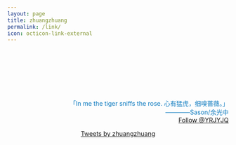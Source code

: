 ```yaml
---
layout: page
title: zhuangzhuang
permalink: /link/
icon: octicon-link-external
---
```

<head>
<link rel="stylesheet" href="https://cdn.staticfile.org/font-awesome/4.7.0/css/font-awesome.css">
</head>
<br/><br/>
<p align="right">
<a href="https://t.me/YDZ123456" title="telegram"><i class="fa fa-send-o"></i></a>
<a href="https://twitter.com/YRJYJQ" title="twitter"><i class="fa fa-twitter"></i></a>
<a href="https://github.com/ydzydzydz" title="github"><i class="fa fa-github"></i></a>
<a href="https://ydzzzz.github.io" title="timeline"><i class="fa fa-heartbeat"></i></a>
<a href="https://weibo.com/u/5367293800" title="weibo"><i class="fa fa-weibo"></i></a>
<a href="https://ydzydzydz.github.io/images/weixin.png" title="wechat"><i class="fa fa-weixin"></i></a>
<a href="mqq://im/chat?chat_type=wpa&uin=2474745326&version=1&src_type=web{{site.social.qq}}" title="qq"><i class="fa fa-qq"></i></a>
<a href="mailto:2474745326@qq.com" title="email"><i class="fa fa-envelope"></i></a>
</p>
<br/><br/><br/>

<p align="right">
<span style='color:#0c7abf'> 「In me the tiger sniffs the rose. 心有猛虎，细嗅蔷薇。」<br /></span>
<span style='color:#0c7abf;font-size:14px'>————Sason/余光中<br /></span>
<span style='text-align:right;text-indent:0'><a href="https://twitter.com/YRJYJQ?ref_src=twsrc%5Etfw" class="twitter-follow-button" data-show-count="false">Follow @YRJYJQ</a> </span></p>


<center>
<p class="md_block">
    <span style='text-align:center;text-indent:0' ><a class="twitter-timeline" data-lang="zh-cn" href="https://twitter.com/YRJYJQ?ref_src=twsrc%5Etfw" data-width="750" data-chrome="noheader nofooter noborders">Tweets by zhuangzhuang</a> <script async src="https://platform.twitter.com/widgets.js" charset="utf-8"></script> </span>
</p></center>
